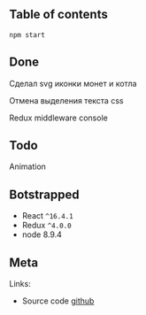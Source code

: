 ## Table of contents 

 	npm start

## Done

Сделал svg иконки монет и котла

Отмена выделения текста css

Redux middleware console


## Todo

Animation


## Botstrapped

- React `^16.4.1`
- Redux `^4.0.0`
- node 8.9.4

## Meta

Links:

- Source code [github](https://github.com/Barklim)
